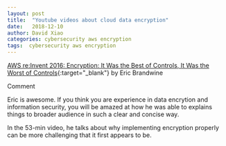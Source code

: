 ```yaml
---
layout: post
title:  "Youtube videos about cloud data encryption"
date:   2018-12-10
author: David Xiao
categories: cybersecurity aws encryption
tags:  cybersecurity aws encryption
---
```



[AWS re:Invent 2016: Encryption: It Was the Best of Controls, It Was the Worst of Controls](https://www.youtube.com/watch?v=zmMpgbIhCpw){:target="_blank"} by Eric Brandwine

Comment

Eric is awesome. If you think you are experience in data encrytion and information security, you will be amazed at how he was able to explains things to broader audience in such a clear and concise way. 

In the 53-min video, he talks about why implementing encryption properly can be more challenging that it first appears to be. 
